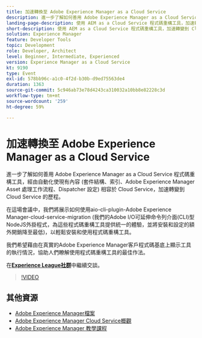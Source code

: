 ```yaml
---
title: 加速轉換至 Adobe Experience Manager as a Cloud Service
description: 進一步了解如何善用 Adobe Experience Manager as a Cloud Service 程式碼重構工具，經由自動化使現有內容 (套件結構、索引、Adobe Experience Manager Asset 處理工作流程、Dispatcher 設定) 相容於 Cloud Service，加速轉變到 Cloud Service 的歷程。
landing-page-description: 使用 AEM as a Cloud Service 程式碼重構工具，加速轉變到 Cloud Service 的歷程。
short-description: 使用 AEM as a Cloud Service 程式碼重構工具，加速轉變到 Cloud Service 的歷程。
solution: Experience Manager
feature: Developer Tools
topic: Development
role: Developer, Architect
level: Beginner, Intermediate, Experienced
version: Experience Manager as a Cloud Service
kt: 9190
type: Event
exl-id: 578bb96c-a1c0-4f2d-b30b-d9ed75563de4
duration: 1363
source-git-commit: 5c946ab73e78d4243ca310032a10bb8e82228c3d
workflow-type: tm+mt
source-wordcount: '259'
ht-degree: 59%

---
```


# 加速轉換至 Adobe Experience Manager as a Cloud Service

進一步了解如何善用 Adobe Experience Manager as a Cloud Service 程式碼重構工具，經由自動化使現有內容 (套件結構、索引、Adobe Experience Manager Asset 處理工作流程、Dispatcher 設定) 相容於 Cloud Service，加速轉變到 Cloud Service 的歷程。

在這場會議中，我們將展示如何使用aio-cli-plugin-Adobe Experience Manager-cloud-service-migration (我們的Adobe I/O可延伸命令列介面(CLI)型NodeJS外掛程式，為這些程式碼重構工具提供統一的體驗，並將安裝和設定的額外開銷降至最低)，以輕鬆安裝和使用程式碼重構工具。

我們希望藉由在真實的Adobe Experience Manager客戶程式碼基底上顯示工具的執行情況，協助人們瞭解使用程式碼重構工具的最佳作法。

在&#x200B;**[Experience League社群](https://adobe.ly/3ETr7FI)**&#x200B;中繼續交談。

>[!VIDEO](https://video.tv.adobe.com/v/338036/?quality=12&learn=on&hidetitle=true)

## 其他資源

- [Adobe Experience Manager檔案](https://experienceleague.adobe.com/docs/experience-manager-cloud-service.html)
- [Adobe Experience Manager Cloud Service概觀](https://experienceleague.adobe.com/docs/experience-manager-cloud-service/overview/home.html)
- [Adobe Experience Manager 教學課程](https://experienceleague.adobe.com/docs/experience-manager-tutorials.html)
